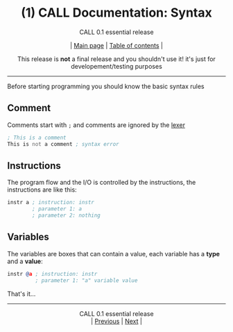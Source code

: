 <div align="center">

# (1) CALL Documentation: Syntax
CALL 0.1 essential release<BR>

| [Main page](../README.md) | [Table of contents](./README.md) |

This release is **not** a final release and you shouldn't use it!
it's just for developement/testing purposes

</div>
<hr>

Before starting programming you should know the basic syntax rules

## Comment
Comments start with `;` and comments are ignored by the [lexer](https://github.com/evvive/call-language/blob/6e89f9eebde6f751af85edb4d3f2686dcfff2cba/src/call/lexer/linelexer.py#L107)
```asm
; This is a comment
This is not a comment ; syntax error
```

## Instructions
The program flow and the I/O is controlled by the instructions, the
instructions are like this:
```asm
instr a ; instruction: instr
        ; parameter 1: a
        ; parameter 2: nothing
```

## Variables
The variables are boxes that can contain a value, each variable has a **type**
and a **value**:
```asm
instr @a ; instruction: instr
         ; parameter 1: "a" variable value
```

That's it...

<hr>
<div align="center">

CALL 0.1 essential release<BR>
| [Previous](./1.md) | [Next](./2.md) |

</div>
